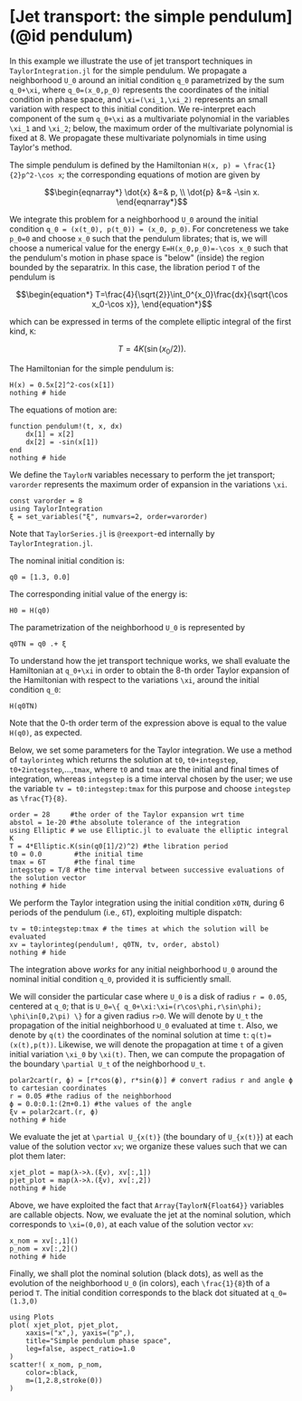 # [Jet transport: the simple pendulum](@id pendulum)

In this example we illustrate the use of jet transport techniques
in `TaylorIntegration.jl` for the simple pendulum. We propagate a
neighborhood ``U_0`` around an initial condition ``q_0`` parametrized by the
sum ``q_0+\xi``, where ``q_0=(x_0,p_0)`` represents
the coordinates of the initial condition in phase space, and ``\xi=(\xi_1,\xi_2)``
represents an small variation with respect to this initial condition. We
re-interpret each component of the sum ``q_0+\xi`` as a multivariate polynomial
in the variables ``\xi_1`` and ``\xi_2``; below, the maximum
order of the multivariate polynomial is fixed at 8. We propagate these multivariate
polynomials in time using Taylor's method.

The simple pendulum is defined by the Hamiltonian ``H(x, p) = \frac{1}{2}p^2-\cos x``;
the corresponding equations of motion are given by
```math
\begin{eqnarray*}
\dot{x} &=& p, \\
\dot{p} &=& -\sin x.
\end{eqnarray*}
```

We integrate this problem for a neighborhood ``U_0`` around the initial
condition ``q_0 = (x(t_0), p(t_0)) = (x_0, p_0)``. For concreteness
we take ``p_0=0`` and choose ``x_0`` such
that the pendulum librates; that is, we will choose a numerical value for the
energy ``E=H(x_0,p_0)=-\cos x_0`` such that the pendulum's motion in phase space
is "below" (inside) the region bounded by the separatrix. In this
case, the libration period ``T`` of the pendulum is
```math
\begin{equation*}
T=\frac{4}{\sqrt{2}}\int_0^{x_0}\frac{dx}{\sqrt{\cos x_0-\cos x}},
\end{equation*}
```
which can be expressed in terms of the complete elliptic integral of the first kind, ``K``:
```math
\begin{equation*}
T=4K(\sin(x_0/2)).
\end{equation*}
```

The Hamiltonian for the simple pendulum is:
```@example pendulum
H(x) = 0.5x[2]^2-cos(x[1])
nothing # hide
```
The equations of motion are:
```@example pendulum
function pendulum!(t, x, dx)
    dx[1] = x[2]
    dx[2] = -sin(x[1])
end
nothing # hide
```

We define the `TaylorN` variables necessary to perform the jet transport;
`varorder` represents the maximum order of expansion in the variations ``\xi``.
```@example pendulum
const varorder = 8
using TaylorIntegration
ξ = set_variables("ξ", numvars=2, order=varorder)
```
Note that `TaylorSeries.jl` is `@reexport`-ed internally by `TaylorIntegration.jl`.

The nominal initial condition is:
```@example pendulum
q0 = [1.3, 0.0]
```
The corresponding initial value of the energy is:
```@example pendulum
H0 = H(q0)
```
The parametrization of the neighborhood ``U_0`` is represented by
```@example pendulum
q0TN = q0 .+ ξ
```

To understand how the jet transport technique works, we shall evaluate the
Hamiltonian at ``q_0+\xi`` in order to obtain the 8-th order Taylor expansion of
the Hamiltonian with respect to the variations ``\xi``, around the initial
condition ``q_0``:
```@example pendulum
H(q0TN)
```
Note that the 0-th order term of the expression above is equal to the value
`H(q0)`, as expected.

Below, we set some parameters for the Taylor integration. We use a method
of `taylorinteg` which returns the solution at `t0`, `t0+integstep`,
`t0+2integstep`,...,`tmax`, where `t0` and `tmax` are the initial and final
times of integration, whereas `integstep` is a time interval
chosen by the user; we use
the variable `tv = t0:integstep:tmax` for this purpose and
choose `integstep` as ``\frac{T}{8}``.
```@example pendulum
order = 28     #the order of the Taylor expansion wrt time
abstol = 1e-20 #the absolute tolerance of the integration
using Elliptic # we use Elliptic.jl to evaluate the elliptic integral K
T = 4*Elliptic.K(sin(q0[1]/2)^2) #the libration period
t0 = 0.0        #the initial time
tmax = 6T       #the final time
integstep = T/8 #the time interval between successive evaluations of the solution vector
nothing # hide
```

We perform the Taylor integration using the initial condition `x0TN`, during
6 periods of the pendulum (i.e., ``6T``), exploiting multiple dispatch:
```@example pendulum
tv = t0:integstep:tmax # the times at which the solution will be evaluated
xv = taylorinteg(pendulum!, q0TN, tv, order, abstol)
nothing # hide
```

The integration above *works* for any initial neighborhood ``U_0``
around the nominal initial condition ``q_0``, provided it is sufficiently
small.

We will consider the particular case where ``U_0`` is a disk of radius ``r = 0.05``,
centered at ``q_0``; that is ``U_0=\{ q_0+\xi:\xi=(r\cos\phi,r\sin\phi); \phi\in[0,2\pi) \}``
for a given radius ``r>0``. We will denote by ``U_t`` the propagation of the
initial neighborhood ``U_0`` evaluated at time ``t``. Also, we denote by ``q(t)``
the coordinates of the nominal solution at time ``t``: ``q(t)=(x(t),p(t))``.
Likewise, we will denote the propagation at time ``t`` of a given initial
variation ``\xi_0`` by ``\xi(t)``. Then, we can compute the propagation of the
boundary ``\partial U_t`` of the neighborhood ``U_t``.
```@example pendulum
polar2cart(r, ϕ) = [r*cos(ϕ), r*sin(ϕ)] # convert radius r and angle ϕ to cartesian coordinates
r = 0.05 #the radius of the neighborhood
ϕ = 0.0:0.1:(2π+0.1) #the values of the angle
ξv = polar2cart.(r, ϕ)
nothing # hide
```

We evaluate the jet at ``\partial U_{x(t)}`` (the boundary of ``U_{x(t)}``) at each
value of the solution vector `xv`; we organize these values such that we can plot
them later:
```@example pendulum
xjet_plot = map(λ->λ.(ξv), xv[:,1])
pjet_plot = map(λ->λ.(ξv), xv[:,2])
nothing # hide
```
Above, we have exploited the fact that `Array{TaylorN{Float64}}` variables are
callable objects. Now, we evaluate the jet at the nominal solution, which
corresponds to ``\xi=(0,0)``, at each value of the solution vector `xv`:
```@example pendulum
x_nom = xv[:,1]()
p_nom = xv[:,2]()
nothing # hide
```

Finally, we shall plot the nominal solution (black dots), as well as the evolution of the
neighborhood ``U_0`` (in colors), each ``\frac{1}{8}``th of a period ``T``. The
initial condition corresponds to the black dot situated at ``q_0=(1.3,0)``
```@example pendulum
using Plots
plot( xjet_plot, pjet_plot,
    xaxis=("x",), yaxis=("p",),
    title="Simple pendulum phase space",
    leg=false, aspect_ratio=1.0
)
scatter!( x_nom, p_nom,
    color=:black,
    m=(1,2.8,stroke(0))
)
```
